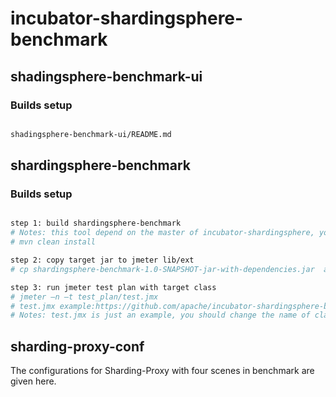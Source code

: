 # incubator-shardingsphere-benchmark
## shadingsphere-benchmark-ui
### Builds setup
```bash

shadingsphere-benchmark-ui/README.md

```
## shardingsphere-benchmark
### Builds setup
```bash

step 1: build shardingsphere-benchmark
# Notes: this tool depend on the master of incubator-shardingsphere, you should compile the master of incubator-shardingsphere first if the version of master has not been released.
# mvn clean install

step 2: copy target jar to jmeter lib/ext
# cp shardingsphere-benchmark-1.0-SNAPSHOT-jar-with-dependencies.jar  apache-jmeter-**/lib/ext

step 3: run jmeter test plan with target class
# jmeter –n –t test_plan/test.jmx
# test.jmx example:https://github.com/apache/incubator-shardingsphere-benchmark/tree/master/report/script/test_plan/test.jmx
# Notes: test.jmx is just an example, you should change the name of class according to your  performance code, and the ip/port in shardingsphere-benchmark should be modified to real machine.

```
## sharding-proxy-conf
The configurations for Sharding-Proxy with four scenes in benchmark are given here.